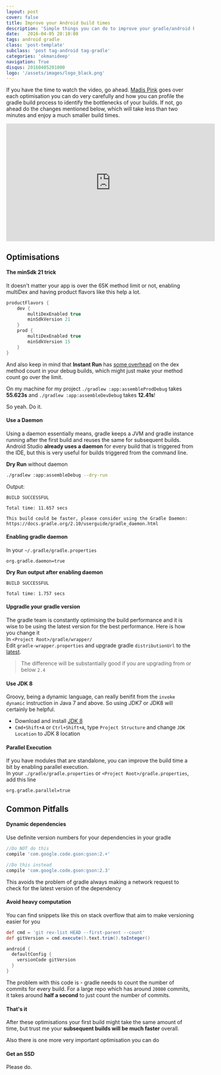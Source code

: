 ```yaml
---
layout: post
cover: false
title: Improve your Android build times
description: 'Simple things you can do to improve your gradle/android build time a lot'
date:   2016-04-05 20:10:00
tags: android gradle
class: 'post-template'
subclass: 'post tag-android tag-gradle'
categories: 'okmanideep'
navigation: True
disqus: 20160405201000
logo: '/assets/images/logo_black.png'
---
```


If you have the time to watch the video, go ahead. [Madis Pink](https://twitter.com/madisp) goes over each optimisation you can do very carefully and how you can profile the gradle build process to identify the bottlenecks of your builds. If not, go ahead do the changes mentioned below, which will take less than two minutes and enjoy a much smaller build times.
  
<iframe width="560" height="315" src="https://www.youtube.com/embed/AbNhen_zn-c" frameborder="0" allowfullscreen></iframe>

## Optimisations

#### The minSdk 21 trick
It doesn't matter your app is over the 65K method limit or not, enabling multiDex and having product flavors like this help a lot.  

```groovy
productFlavors {
    dev {
        multiDexEnabled true
        minSdkVersion 21
    }
    prod {
        multiDexEnabled true
        minSdkVersion 15
    }
}
```
  
And also keep in mind that **Instant Run** has [some overhead](https://twitter.com/tornorbye/status/717446584284241921) on the dex method count in your debug builds, which might just make your method count go over the limit.
  
On my machine for my project 
`./gradlew :app:assembleProdDebug` takes **55.623s** and `./gradlew :app:assembleDevDebug` takes **12.41s**!

So yeah. Do it.

#### Use a Daemon
Using a daemon essentially means, gradle keeps a JVM and gradle instance running after the first build and reuses the same for subsequent builds. Android Studio **already uses a daemon** for every build that is triggered from the IDE, but this is very useful for builds triggered from the command line.

**Dry Run** without daemon

```sh
./gradlew :app:assembleDebug --dry-run
```

Output:

```
BUILD SUCCESSFUL

Total time: 11.657 secs

This build could be faster, please consider using the Gradle Daemon: https://docs.gradle.org/2.10/userguide/gradle_daemon.html
```

#### Enabling gradle daemon
In your `~/.gradle/gradle.properties`

```
org.gradle.daemon=true
```

**Dry Run output after enabling daemon**

```
BUILD SUCCESSFUL

Total time: 1.757 secs
```

#### Upgradle your gradle version
The gradle team is constantly optimising the build performance and it is wise to be using the latest version for the best performance. Here is how you change it  
In `<Project Root>/gradle/wrapper/`  
Edit `gradle-wrapper.properties` and upgrade gradle `distributionUrl` to the [latest](http://gradle.org/gradle-download/).
> The difference will be substantially good if you are upgrading from or below `2.4`

#### Use JDK 8 
Groovy, being a dynamic language, can really benifit from the `invoke dynamic` instruction in Java 7 and above. So using JDK7 or JDK8 will certainly be helpful.

* Download and install [JDK 8](http://www.oracle.com/technetwork/java/javase/downloads/jdk8-downloads-2133151.html)
* `Cmd+Shift+A` or `Ctrl+Shift+A`, type `Project Structure` and change `JDK Location` to JDK 8 location

#### Parallel Execution
If you have modules that are standalone, you can improve the build time a bit by enabling parallel execution.  
In your `./gradle/gradle.properties` or `<Project Root>/gradle.properties`, add this line

```
org.gradle.parallel=true
```

## Common Pitfalls
#### Dynamic dependencies
Use definite version numbers for your dependencies in your gradle

```groovy
//Do NOT do this
compile 'com.google.code.gson:gson:2.+'

//Do this instead
compile 'com.google.code.gson:gson:2.3'
```
This avoids the problem of gradle always making a network request to check for the latest version of the dependency

#### Avoid heavy computation
You can find snippets like this on stack overflow that aim to make versioning easier for you

```groovy
def cmd = 'git rev-list HEAD --first-parent --count'
def gitVersion = cmd.execute().text.trim().toInteger()

android {
  defaultConfig {
    versionCode gitVersion
  }
}
```
The problem with this code is - gradle needs to count the number of commits for every build. For a large repo which has around `20000` commits, it takes around **half a second** to just count the number of commits.

#### That's it
After these optimisations your first build might take the same amount of time, but trust me your **subsequent builds will be much faster** overall. 

Also there is one more very important optimisation you can do

#### Get an SSD
Please do.
